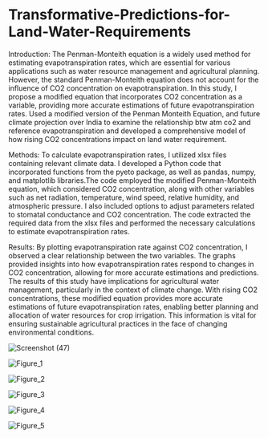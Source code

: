 # Transformative-Predictions-for-Land-Water-Requirements

Introduction:
The Penman-Monteith equation is a widely used method for estimating evapotranspiration rates, which are essential for various applications such as water resource management and agricultural planning. However, the standard Penman-Monteith equation does not account for the influence of CO2 concentration on evapotranspiration. In this study, I propose a modified equation that incorporates CO2 concentration as a variable, providing more accurate estimations of future evapotranspiration rates. Used a modified version of the Penman Monteith Equation, and future climate projection over India to examine the relationship btw atm co2 and reference evapotranspiration and developed a comprehensive model of how rising CO2 concentrations impact on land water requirement.

Methods:
To calculate evapotranspiration rates, I utilized xlsx files containing relevant climate data. I developed a Python code that incorporated functions from the pyeto package, as well as pandas, numpy, and matplotlib libraries.The code employed the modified Penman-Monteith equation, which considered CO2 concentration, along with other variables such as net radiation, temperature, wind speed, relative humidity, and atmospheric pressure. I also included options to adjust parameters related to stomatal conductance and CO2 concentration. The code extracted the required data from the xlsx files and performed the necessary calculations to estimate evapotranspiration rates.

Results:
By plotting evapotranspiration rate against CO2 concentration, I observed a clear relationship between the two variables. The graphs provided insights into how evapotranspiration rates respond to changes in CO2 concentration, allowing for more accurate estimations and predictions. The results of this study have implications for agricultural water management, particularly in the context of climate change. With rising CO2 concentrations, these modified equation provides more accurate estimations of future evapotranspiration rates, enabling better planning and allocation of water resources for crop irrigation. This information is vital for ensuring sustainable agricultural practices in the face of changing environmental conditions.

![Screenshot (47)](https://github.com/tanushripahari/Transformative-Predictions-for-Land-Water-Requirements/assets/136692720/1f850d21-8ceb-47bc-84e4-a20ff0371c7b) 

![Figure_1](https://github.com/tanushripahari/Transformative-Predictions-for-Land-Water-Requirements/assets/136692720/1e200155-cb33-4eb9-bf11-77668e94ee10)

![Figure_2](https://github.com/tanushripahari/Transformative-Predictions-for-Land-Water-Requirements/assets/136692720/c9d61559-d7c0-4813-81e9-51a5c44927e4)

![Figure_3](https://github.com/tanushripahari/Transformative-Predictions-for-Land-Water-Requirements/assets/136692720/a292552d-ff27-4dff-b9c6-65f03e38c7bb)

![Figure_4](https://github.com/tanushripahari/Transformative-Predictions-for-Land-Water-Requirements/assets/136692720/7839a071-9053-4f83-bb14-7aeaf15a10a4)

![Figure_5](https://github.com/tanushripahari/Transformative-Predictions-for-Land-Water-Requirements/assets/136692720/03e7bc9b-c314-4535-beba-b4e731ef7c4e)












